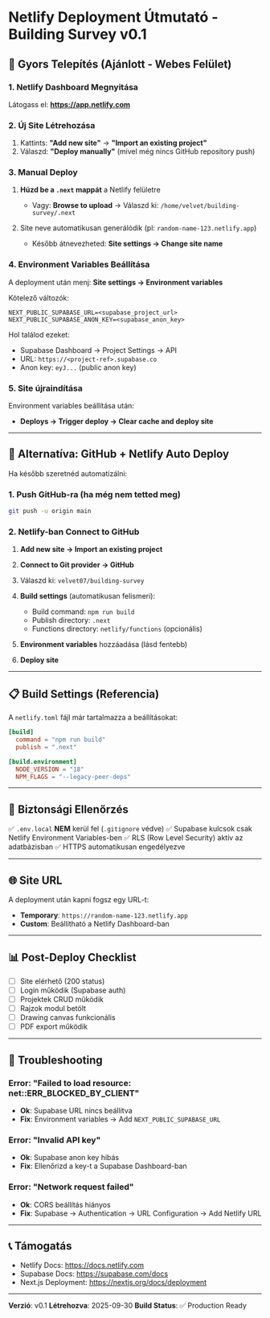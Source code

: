 # Netlify Deployment Útmutató - Building Survey v0.1

## 🚀 Gyors Telepítés (Ajánlott - Webes Felület)

### 1. Netlify Dashboard Megnyitása
Látogass el: **https://app.netlify.com**

### 2. Új Site Létrehozása
1. Kattints: **"Add new site"** → **"Import an existing project"**
2. Válaszd: **"Deploy manually"** (mivel még nincs GitHub repository push)

### 3. Manual Deploy
1. **Húzd be a `.next` mappát** a Netlify felületre
   - Vagy: **Browse to upload** → Válaszd ki: `/home/velvet/building-survey/.next`

2. Site neve automatikusan generálódik (pl: `random-name-123.netlify.app`)
   - Később átnevezheted: **Site settings → Change site name**

### 4. Environment Variables Beállítása
A deployment után menj: **Site settings → Environment variables**

Kötelező változók:
```
NEXT_PUBLIC_SUPABASE_URL=<supabase_project_url>
NEXT_PUBLIC_SUPABASE_ANON_KEY=<supabase_anon_key>
```

Hol találod ezeket:
- Supabase Dashboard → Project Settings → API
- URL: `https://<project-ref>.supabase.co`
- Anon key: `eyJ...` (public anon key)

### 5. Site újraindítása
Environment variables beállítása után:
- **Deploys → Trigger deploy → Clear cache and deploy site**

---

## 🔄 Alternatíva: GitHub + Netlify Auto Deploy

Ha később szeretnéd automatizálni:

### 1. Push GitHub-ra (ha még nem tetted meg)
```bash
git push -u origin main
```

### 2. Netlify-ban Connect to GitHub
1. **Add new site → Import an existing project**
2. **Connect to Git provider → GitHub**
3. Válaszd ki: `velvet07/building-survey`
4. **Build settings** (automatikusan felismeri):
   - Build command: `npm run build`
   - Publish directory: `.next`
   - Functions directory: `netlify/functions` (opcionális)

5. **Environment variables** hozzáadása (lásd fentebb)

6. **Deploy site**

---

## 📋 Build Settings (Referencia)

A `netlify.toml` fájl már tartalmazza a beállításokat:

```toml
[build]
  command = "npm run build"
  publish = ".next"

[build.environment]
  NODE_VERSION = "18"
  NPM_FLAGS = "--legacy-peer-deps"
```

---

## 🔐 Biztonsági Ellenőrzés

✅ `.env.local` **NEM** kerül fel (`.gitignore` védve)
✅ Supabase kulcsok csak Netlify Environment Variables-ben
✅ RLS (Row Level Security) aktív az adatbázisban
✅ HTTPS automatikusan engedélyezve

---

## 🌐 Site URL

A deployment után kapni fogsz egy URL-t:
- **Temporary**: `https://random-name-123.netlify.app`
- **Custom**: Beállítható a Netlify Dashboard-ban

---

## 📊 Post-Deploy Checklist

- [ ] Site elérhető (200 status)
- [ ] Login működik (Supabase auth)
- [ ] Projektek CRUD működik
- [ ] Rajzok modul betölt
- [ ] Drawing canvas funkcionális
- [ ] PDF export működik

---

## 🐛 Troubleshooting

### Error: "Failed to load resource: net::ERR_BLOCKED_BY_CLIENT"
- **Ok**: Supabase URL nincs beállítva
- **Fix**: Environment variables → Add `NEXT_PUBLIC_SUPABASE_URL`

### Error: "Invalid API key"
- **Ok**: Supabase anon key hibás
- **Fix**: Ellenőrizd a key-t a Supabase Dashboard-ban

### Error: "Network request failed"
- **Ok**: CORS beállítás hiányos
- **Fix**: Supabase → Authentication → URL Configuration → Add Netlify URL

---

## 📞 Támogatás

- Netlify Docs: https://docs.netlify.com
- Supabase Docs: https://supabase.com/docs
- Next.js Deployment: https://nextjs.org/docs/deployment

---

**Verzió**: v0.1
**Létrehozva**: 2025-09-30
**Build Status**: ✅ Production Ready